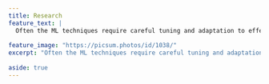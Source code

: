 ```yaml
---
title: Research
feature_text: |
  Often the ML techniques require careful tuning and adaptation to effectively address the specific problems economists are interested in.\
                                                                                                    -Susan Athey & Guido Imbens
feature_image: "https://picsum.photos/id/1038/"
excerpt: "Often the ML techniques require careful tuning and adaptation to effectively address the specific problems economists are interested in\
                                                                                                    -Susan Athey & Guido Imbens"
aside: true
---
```



